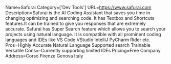 Name=Safurai
Category=['Dev Tools']
URL=https://www.safurai.com
Description=Safurai is the AI Coding Assistant that saves you time in changing optimizing and searching code. It has Textbox and Shortcuts features.It can be trained to give you responses that are extremely accurate. Safurai has Super Search feature which allows you to search your projects using natural language. It is compatible with all prominent coding languages and IDEs like VS Code VStudio IntelliJ PyCharm Rider etc.
Pros=Highly Accurate Natural Language Supported search Trainable Versatile
Cons=-Currently supporting limited IDEs
Pricing=Free
Company Address=Corso Firenze Genova Italy
